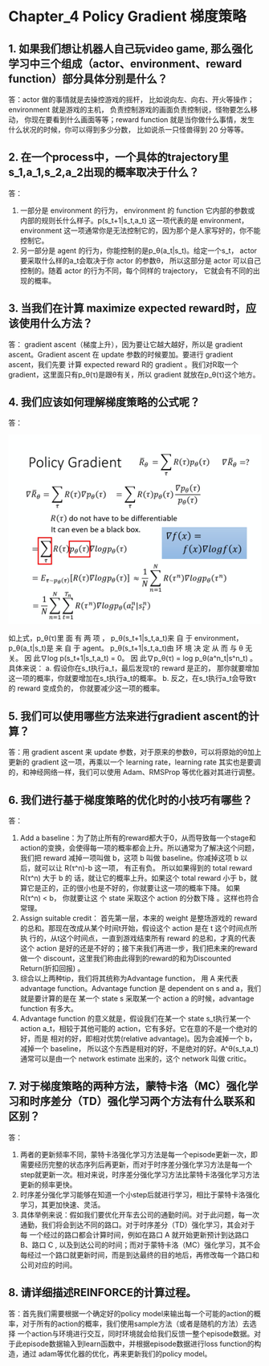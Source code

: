 
# Chapter_4 Policy Gradient 梯度策略

##  1. 如果我们想让机器人自己玩video game, 那么强化学习中三个组成（actor、environment、reward function）部分具体分别是什么？
答：actor 做的事情就是去操控游戏的摇杆， 比如说向左、向右、开火等操作；environment 就是游戏的主机， 负责控制游戏的画面负责控制说，怪物要怎么移
动， 你现在要看到什么画面等等；reward function 就是当你做什么事情，发生什么状况的时候，你可以得到多少分数， 比如说杀一只怪兽得到 20 分等等。
##  2. 在一个process中，一个具体的trajectory里s_1,a_1,s_2,a_2出现的概率取决于什么？
答：
  1. 一部分是 environment 的行为， environment 的 function 它内部的参数或内部的规则长什么样子。p(s_t+1|s_t,a_t) 这一项代表的是 environment， environment
这一项通常你是无法控制它的，因为那个是人家写好的，你不能控制它。
  2. 另一部分是 agent 的行为，你能控制的是p_θ(a_t|s_t)。给定一个s_t， actor 要采取什么样的a_t会取决于你 actor 的参数θ， 所以这部分是 actor 可以自己
控制的。随着 actor 的行为不同，每个同样的 trajectory， 它就会有不同的出现的概率。
##  3. 当我们在计算 maximize expected reward时，应该使用什么方法？
答： gradient ascent（梯度上升），因为要让它越大越好，所以是 gradient ascent。Gradient ascent 在 update 参数的时候要加。要进行 gradient ascent，我们先要
计算 expected reward R的 gradient 。我们对R取一个 gradient，这里面只有p_θ(τ)是跟θ有关，所以 gradient 就放在p_θ(τ)这个地方。
##  4. 我们应该如何理解梯度策略的公式呢？
  答：
  
  ![](https://github.com/Herrhub/Deep-Reinforcement-Learning/blob/main/images/4.7.png)
  
  如上式，p_θ(τ)里 面 有 两 项 ， p_θ(s_t+1|s_t,a_t)来 自 于 environment， p_θ(a_t|s_t)是 来 自 于 agent。 p_θ(s_t+1|s_t,a_t)由 环 境 决 定 从 而 与 θ 无 关。
  因 此∇log p(s_t+1|s_t,a_t) = 0。 因 此∇p_θ(τ) = log p_θ(a^n_t|s^n_t) 。
  具体来说：
    a. 假设你在s_t执行a_t，最后发现τ的 reward 是正的， 那你就要增加这一项的概率，你就要增加在s_t执行a_t的概率。
    b. 反之，在s_t执行a_t会导致τ的 reward 变成负的， 你就要减少这一项的概率。
##  5. 我们可以使用哪些方法来进行gradient ascent的计算？
答：用 gradient ascent 来 update 参数，对于原来的参数θ，可以将原始的θ加上更新的 gradient 这一项，再乘以一个 learning rate，learning rate 其实也是要调
的，和神经网络一样，我们可以使用 Adam、RMSProp 等优化器对其进行调整。
##  6. 我们进行基于梯度策略的优化时的小技巧有哪些？
答：
  1. Add a baseline：为了防止所有的reward都大于0，从而导致每一个stage和action的变换，会使得每一项的概率都会上升。所以通常为了解决这个问题，我们把
reward 减掉一项叫做 b，这项 b 叫做 baseline。你减掉这项 b 以后，就可以让 R(τ^n)-b 这一项， 有正有负。 所以如果得到的 total reward R(τ^n) 大于 b 的
话，就让它的概率上升。如果这个 total reward 小于 b，就算它是正的，正的很小也是不好的，你就要让这一项的概率下降。 如果 R(τ^n) < b， 你就要让这
个 state 采取这个 action 的分数下降 。这样也符合常理。
  2. Assign suitable credit： 首先第一层，本来的 weight 是整场游戏的 reward 的总和。那现在改成从某个时间t开始，假设这个 action 是在 t 这个时间点所执
行的，从t这个时间点，一直到游戏结束所有 reward 的总和，才真的代表这个 action 是好的还是不好的；接下来我们再进一步，我们把未来的reward做一个
discount，这里我们称由此得到的reward的和为Discounted Return(折扣回报) 。
  3. 综合以上两种tip，我们将其统称为Advantage function， 用 A 来代表 advantage function。Advantage function 是 dependent on s and a，我们就是要计算的是在
某一个 state s 采取某一个 action a 的时候，advantage function 有多大。
  4. Advantage function 的意义就是，假设我们在某一个 state s_t执行某一个 action a_t，相较于其他可能的 action，它有多好。它在意的不是一个绝对的好，而是
相对的好，即相对优势(relative advantage)。因为会减掉一个 b，减掉一个 baseline， 所以这个东西是相对的好，不是绝对的好。A^θ(s_t,a_t)通常可以是由一个
network estimate 出来的，这个 network 叫做 critic。
##  7. 对于梯度策略的两种方法，蒙特卡洛（MC）强化学习和时序差分（TD）强化学习两个方法有什么联系和区别？
答：
  1. 两者的更新频率不同，蒙特卡洛强化学习方法是每一个episode更新一次，即需要经历完整的状态序列后再更新，而对于时序差分强化学习方法是每一个
step就更新一次。相对来说，时序差分强化学习方法比蒙特卡洛强化学习方法更新的频率更快。
  2. 时序差分强化学习能够在知道一个小step后就进行学习，相比于蒙特卡洛强化学习，其更加快速、灵活。
  3. 具体举例来说：假如我们要优化开车去公司的通勤时间。对于此问题，每一次通勤，我们将会到达不同的路口。对于时序差分（TD）强化学习，其会对于每
一个经过的路口都会计算时间，例如在路口 A 就开始更新预计到达路口 B、路口 C , 以及到达公司的时间；而对于蒙特卡洛（MC）强化学习，其不会
每经过一个路口就更新时间，而是到达最终的目的地后，再修改每一个路口和公司对应的时间。
##  8. 请详细描述REINFORCE的计算过程。
答：首先我们需要根据一个确定好的policy model来输出每一个可能的action的概率，对于所有的action的概率，我们使用sample方法（或者是随机的方法）去选择
一个action与环境进行交互，同时环境就会给我们反馈一整个episode数据。对于此episode数据输入到learn函数中，并根据episode数据进行loss function的构造，通过
adam等优化器的优化，再来更新我们的policy model。
